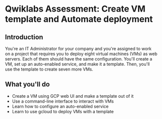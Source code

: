 # Qwiklabs Assessment: Create VM template and Automate deployment

## Introduction
You're an IT Administrator for your company and you're assigned to work on a project that requires you to deploy eight virtual machines (VMs) as web servers. Each of them should have the same configuration. You'll create a VM, set up an auto-enabled service, and make it a template. Then, you'll use the template to create seven more VMs.

## What you'll do

* Create a VM using GCP web UI and make a template out of it
* Use a command-line interface to interact with VMs
* Learn how to configure an auto-enabled service
* Learn to use gcloud to deploy VMs with a template